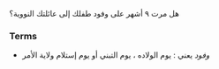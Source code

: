 هل مرت ٩ أشهر على وفود طفلك إلى عائلتك النووية؟ 

### Terms
* *وفود* يعني : يوم الولاده ، يوم التبني أو يوم إستلام ولاية الأمر 
